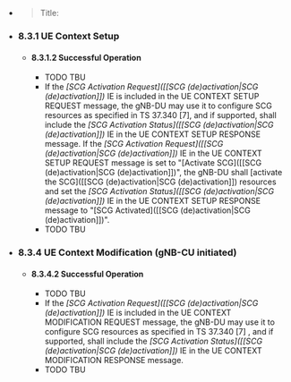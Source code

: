 - > Title:
- ### 8.3.1 UE Context Setup
	- #### 8.3.1.2 Successful Operation
		- TODO TBU
		- If the *[SCG Activation Request]([[SCG (de)activation|SCG (de)activation]])* IE is included in the UE CONTEXT SETUP REQUEST message, the gNB-DU may use it to configure SCG resources as specified in TS 37.340 [7], and if supported, shall include the *[SCG Activation Status]([[SCG (de)activation|SCG (de)activation]])* IE in the UE CONTEXT SETUP RESPONSE message. If the *[SCG Activation Request]([[SCG (de)activation|SCG (de)activation]])* IE in the UE CONTEXT SETUP REQUEST message is set to "[Activate SCG]([[SCG (de)activation|SCG (de)activation]])", the gNB-DU shall [activate the SCG]([[SCG (de)activation|SCG (de)activation]]) resources and set the *[SCG Activation Status]([[SCG (de)activation|SCG (de)activation]])* IE in the UE CONTEXT SETUP RESPONSE message to "[SCG Activated]([[SCG (de)activation|SCG (de)activation]])".
		- TODO TBU
- ### 8.3.4 UE Context Modification (gNB-CU initiated)
	- #### 8.3.4.2 Successful Operation
		- TODO TBU
		- If the *[SCG Activation Request]([[SCG (de)activation|SCG (de)activation]])* IE is included in the UE CONTEXT MODIFICATION REQUEST message, the gNB-DU may use it to configure SCG resources as specified in TS 37.340 [7] , and if supported, shall include the *[SCG Activation Status]([[SCG (de)activation|SCG (de)activation]])* IE in the UE CONTEXT MODIFICATION RESPONSE message.
		- TODO TBU